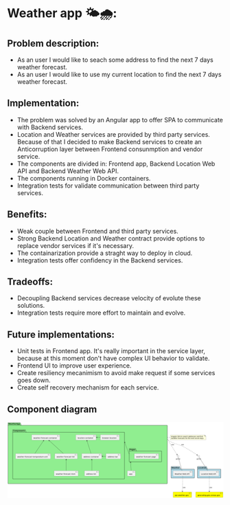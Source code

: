 # Weather app 🌤️🌧️:

## Problem description:

- As an user I would like to seach some address to find the next 7 days weather forecast.
- As an user I would like to use my current location to find the next 7 days weather forecast.

## Implementation:

- The problem was solved by an Angular app to offer SPA to communicate with Backend services.
- Location and Weather services are provided by third party services. Because of that I decided to make Backend services to create an Anticorruption layer between Frontend consunmption and vendor service.
- The components are divided in: Frontend app, Backend Location Web API and Backend Weather Web API.
- The components running in Docker containers.
- Integration tests for validate communication between third party services.

## Benefits:

- Weak couple between Frontend and third party services.
- Strong Backend Location and Weather contract provide options to replace vendor services if it's necessary.
- The containarization provide a straght way to deploy in cloud.
- Integration tests offer confidency in the Backend services.

## Tradeoffs:

- Decoupling Backend services decrease velocity of evolute these solutions.
- Integration tests require more effort to maintain and evolve.

## Future implementations:

- Unit tests in Frontend app. It's really important in the service layer, because at this moment don't have complex UI behavior to validate.
- Frontend UI to improve user experience.
- Create resiliency mecanimism to avoid make request if some services goes down.
- Create self recovery mechanism for each service.

## Component diagram

![Components](/docs/images/01%20-%20components.png)

